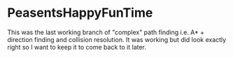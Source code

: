 # PeasentsHappyFunTime
This was the last working branch of "complex" path finding i.e. A* + direction finding and collision resolution. It was working but did look exactly right so I want to keep it to come back to it later.
